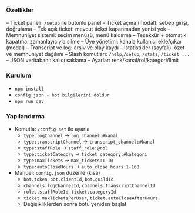 ### Özellikler

– Ticket paneli: `/setup` ile butonlu panel
– Ticket açma (modal): sebep girişi, doğrulama
– Tek açık ticket: mevcut ticket kapanmadan yenisi yok
– Memnuniyet sistemi: seçim menüsü, menü kaldırma
– Teşekkür + otomatik kapatma: zamanlayıcıyla silme
– Üye yönetimi: kanala kullanıcı ekle/çıkar (modal)
– Transcript ve log: arşiv ve olay kaydı
– İstatistikler (sayfalı): özet ve memnuniyet dağılımı
– Slash komutları: `/help`,`/setup`, `/stats`, `/ticket ...`
– JSON veritabanı: kalıcı saklama
– Ayarlar: renk/kanal/rol/kategori/limit

### Kurulum

- `npm install`
- `config.json - bot bilgilerini doldur`
- `npm run dev`

### Yapılandırma

- Komutla: `/config set` ile ayarla
  - `type:logChannel` → `log_channel:#kanal`
  - `type:transcriptChannel` → `transcript_channel:#kanal`
  - `type:staffRole` → `staff_role:@rol`
  - `type:ticketCategory` → `ticket_category:#kategori`
  - `type:maxTickets` → `max_tickets:1-10`
  - `type:autoCloseHours` → `auto_close_hours:1-168`
- Manuel: `config.json` düzenle (kısa)
  - `bot.token`, `bot.clientId`, `bot.guildId`
  - `channels.logChannelId`, `channels.transcriptChannelId`
  - `roles.staffRoleId`, `ticket.categoryId`
  - `ticket.maxTicketsPerUser`, `ticket.autoCloseAfterHours`
  - Değişikliklerden sonra botu yeniden başlat

